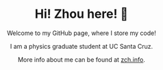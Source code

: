 <div align="center">
<h1> Hi! Zhou here! 👋 </h1>


Welcome to my GitHub page, where I store my code! 

I am a physics graduate student at UC Santa Cruz. 

More info about me can be found at [zch.info](http://www.zch.info).
